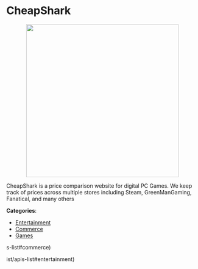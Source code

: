 # CheapShark
<p align="center">
    <img width="400" src="https://raw.githubusercontent.com/apis-list/apis-list/apis/cheapshark/logo_256x256.png" />
</p>

CheapShark is a price comparison website for digital PC Games.  We keep track of prices across multiple stores including Steam, GreenManGaming, Fanatical, and many others



**Categories**:
- [Entertainment](https://github.com/apis-list/apis-list#entertainment)
- [Commerce](https://github.com/apis-list/apis-list#commerce)
- [Games](https://github.com/apis-list/apis-list#games)



s-list#commerce)



ist/apis-list#entertainment)






